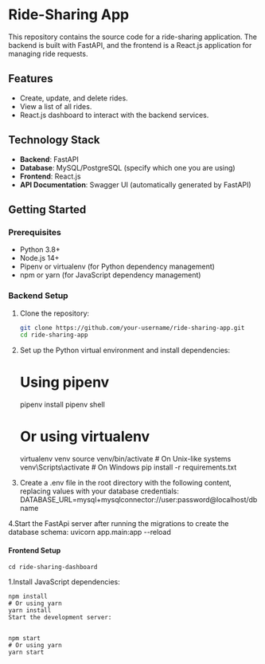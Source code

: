 # Ride-Sharing App

This repository contains the source code for a ride-sharing application. The backend is built with FastAPI, and the frontend is a React.js application for managing ride requests.

## Features

- Create, update, and delete rides.
- View a list of all rides.
- React.js dashboard to interact with the backend services.

## Technology Stack

- **Backend**: FastAPI
- **Database**: MySQL/PostgreSQL (specify which one you are using)
- **Frontend**: React.js
- **API Documentation**: Swagger UI (automatically generated by FastAPI)

## Getting Started

### Prerequisites

- Python 3.8+
- Node.js 14+
- Pipenv or virtualenv (for Python dependency management)
- npm or yarn (for JavaScript dependency management)

### Backend Setup

1. Clone the repository:

   ```bash
   git clone https://github.com/your-username/ride-sharing-app.git
   cd ride-sharing-app

2. Set up the Python virtual environment and install dependencies:
    # Using pipenv
    pipenv install
    pipenv shell

    # Or using virtualenv
    virtualenv venv
    source venv/bin/activate  # On Unix-like systems
    venv\Scripts\activate  # On Windows
    pip install -r requirements.txt

3. Create a .env file in the root directory with the following content, replacing values with your database credentials:
    DATABASE_URL=mysql+mysqlconnector://user:password@localhost/dbname

4.Start the FastApi server after running the migrations to create the database schema:
    uvicorn app.main:app --reload

#### Frontend Setup
    cd ride-sharing-dashboard

1.Install JavaScript dependencies:

    npm install
    # Or using yarn
    yarn install
    Start the development server:


    npm start
    # Or using yarn
    yarn start

